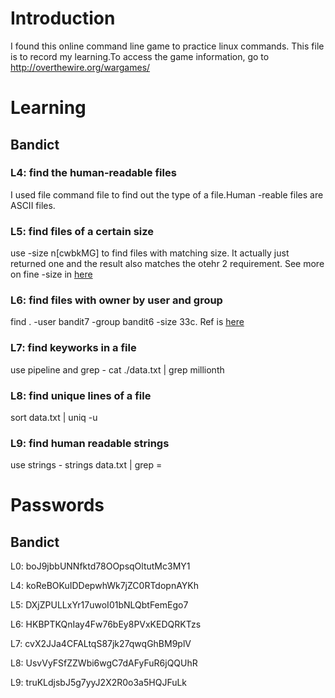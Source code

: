 # Introduction 
I found this online command line game to practice linux commands. This
file is to record my learning.To access the game information, go to http://overthewire.org/wargames/

# Learning 
## Bandict
### L4: find the human-readable files
I used file command file <file name> to find out the type of a
file.Human -reable files are ASCII files.  
  
### L5: find files of a certain size
use -size n[cwbkMG] to find files with matching size. It actually just returned one and the result also matches the otehr 2 requirement. See more on fine -size in [here](http://www.ducea.com/2008/02/12/linux-tips-find-all-files-of-a-particular-size/)

### L6: find files with owner by user and group
find .  -user bandit7 -group bandit6 -size 33c. Ref is [here](https://www.cyberciti.biz/faq/how-do-i-find-all-the-files-owned-by-a-particular-user-or-group/)

### L7: find keyworks in a file
use pipeline and grep - cat ./data.txt | grep millionth

### L8: find unique lines of a file
sort data.txt | uniq -u

### L9: find human readable strings
use strings - strings data.txt | grep =

# Passwords
## Bandict
L0: boJ9jbbUNNfktd78OOpsqOltutMc3MY1

L4: koReBOKuIDDepwhWk7jZC0RTdopnAYKh

L5: DXjZPULLxYr17uwoI01bNLQbtFemEgo7

L6: HKBPTKQnIay4Fw76bEy8PVxKEDQRKTzs

L7: cvX2JJa4CFALtqS87jk27qwqGhBM9plV

L8: UsvVyFSfZZWbi6wgC7dAFyFuR6jQQUhR

L9: truKLdjsbJ5g7yyJ2X2R0o3a5HQJFuLk
